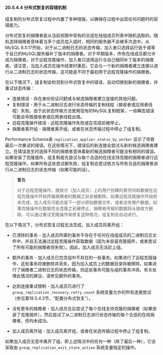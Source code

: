 #### 20.5.4.4 分布式恢复的容错机制

组复制的分布式恢复过程中内置了多种措施，以确保在过程中出现任何问题时的容错能力。

分布式恢复的捐赠者是从当前视图中现有的合适在线组成员列表中随机选取的。随机选择捐赠者意味着当多个成员加入组时，相同的服务器不会被多次选中。从MySQL 8.0.17开始，对于从二进制日志的状态传输，加入者只选择运行低于或等于自己的MySQL服务器补丁版本的捐赠者。对于早期版本，所有在线成员都允许成为捐赠者。对于远程克隆操作，加入者只选择运行与自己相同补丁版本的捐赠者。请注意，当加入成员在操作结束时重启，它会与一个新的捐赠者建立连接以进行从二进制日志的状态传输，这可能是不同于最初用于远程克隆操作的捐赠者。

在以下情况下，组复制会检测到分布式恢复中的错误，自动切换到新的捐赠者，并重试状态传输：

- 连接错误 -  存在身份验证问题或与候选捐赠者建立连接的其他问题。
- 复制错误 - 用于从二进制日志进行状态传输的复制线程（接收者或应用者线程）失败。由于此状态传输方法使用现有的MySQL复制框架，一些瞬态错误可能会导致接收者或应用者线程出错。
- 远程克隆操作错误 - 远程克隆操作失败或在完成前被停止。
- 捐赠者离开组 - 捐赠者离开组，或者在状态传输过程中停止了组复制。

Performance Schema表 `replication_applier_status_by_worker` 显示了导致最后一次重试的错误。在这些情况下，错误后的新连接会尝试与新的候选捐赠者建立。在错误发生时选择不同的捐赠者意味着新的候选捐赠者可能没有相同的错误。如果安装了克隆插件，组复制首先尝试与每个合适的在线支持克隆的捐赠者进行远程克隆操作。如果所有这些尝试都失败，组复制会尝试依次与所有合适的捐赠者进行从二进制日志的状态传输（如果可能的话）。

> **警告**
>
> 对于远程克隆操作，接收方（加入成员）上的用户创建的表空间和数据在远程克隆操作开始传输捐赠者的数据之前会被删除。如果远程克隆操作开始但未完成，加入成员可能会留下一部分原始数据文件，或者没有用户数据。如果克隆操作在数据完全克隆之前被停止，捐赠者传输的数据将从接收方删除。可以通过重试克隆操作来修复这种情况，组复制会自动进行。

在以下情况下，分布式恢复过程无法完成，加入成员将离开组：

- 已清除的事务 - 加入成员所需的事务不存在于任何在线组成员的二进制日志文件中，并且无法通过远程克隆操作获取数据（因为未安装克隆插件，或者尝试了所有可能的捐赠者但失败）。因此，加入成员无法赶上组。
- 额外的事务 - 加入成员已包含组中不存在的一些事务。如果进行了远程克隆操作，这些事务将被删除并丢失，因为加入成员上的数据目录将被擦除。如果进行了捐赠者二进制日志的状态传输，则这些事务可能与组的事务冲突。有关处理此情况的建议，请参见额外的事务。

- 达到连接重试限制 - 加入成员已进行了 `group_replication_recovery_retry_count` 系统变量允许的所有连接尝试（参见第18.5.4.3节，“配置分布式恢复”）。
- 没有更多的捐赠者 - 加入成员先后尝试了每个在线支持克隆的捐赠者（如果安装了克隆插件），然后尝试了从二进制日志进行状态传输的每个合适的在线捐赠者，但均未成功。
- 加入成员离开组 - 加入成员离开组，或者在状态传输过程中停止了组复制。

如果加入成员无意中离开了组，即上述情况中的任何一种（除了最后一种），它会采取由 `group_replication_exit_state_action` 系统变量指定的操作。